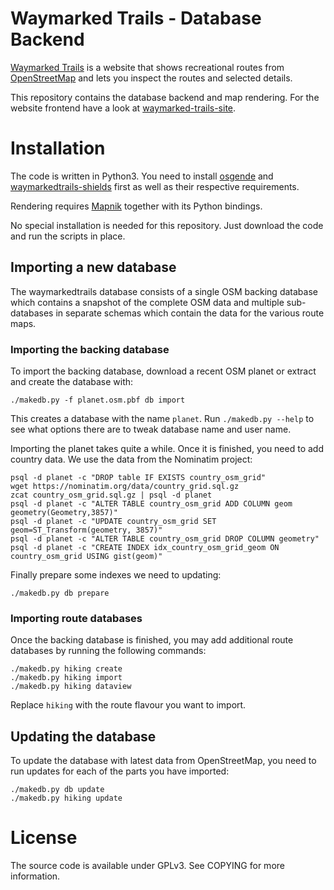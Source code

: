 Waymarked Trails - Database Backend
===================================

[Waymarked Trails](https://waymarkedtrails.org) is a website that shows
recreational routes from [OpenStreetMap](https://openstreetmap.org) and
lets you inspect the routes and selected details.

This repository contains the database backend and map rendering. For the
website frontend have a look at
[waymarked-trails-site](https://github.com/waymarkedtrails/waymarked-trails-site).

Installation
============

The code is written in Python3. You need to install
[osgende](https://github.com/waymarkedtrails/osgende) and
[waymarkedtrails-shields](https://github.com/waymarkedtrails/waymarkedtrails-shields)
first as well as their respective requirements.

Rendering requires [Mapnik](https://mapnik.org/) together with its Python
bindings.

No special installation is needed for this repository. Just download the code
and run the scripts in place.

Importing a new database
------------------------

The waymarkedtrails database consists of a single OSM backing database which
contains a snapshot of the complete OSM data and multiple sub-databases in
separate schemas which contain the data for the various route maps.

### Importing the backing database

To import the backing database, download a recent OSM planet or extract and
create the database with:

    ./makedb.py -f planet.osm.pbf db import

This creates a database with the name `planet`. Run `./makedb.py --help` to see
what options there are to tweak database name and user name.

Importing the planet takes quite a while. Once it is finished, you need to add
country data. We use the data from the Nominatim project:

```
psql -d planet -c "DROP table IF EXISTS country_osm_grid"
wget https://nominatim.org/data/country_grid.sql.gz
zcat country_osm_grid.sql.gz | psql -d planet
psql -d planet -c "ALTER TABLE country_osm_grid ADD COLUMN geom geometry(Geometry,3857)"
psql -d planet -c "UPDATE country_osm_grid SET geom=ST_Transform(geometry, 3857)"
psql -d planet -c "ALTER TABLE country_osm_grid DROP COLUMN geometry"
psql -d planet -c "CREATE INDEX idx_country_osm_grid_geom ON country_osm_grid USING gist(geom)"
```

Finally prepare some indexes we need to updating:

    ./makedb.py db prepare


### Importing route databases

Once the backing database is finished, you may add additional route databases
by running the following commands:

```
./makedb.py hiking create
./makedb.py hiking import
./makedb.py hiking dataview
```

Replace `hiking` with the route flavour you want to import.

Updating the database
---------------------

To update the database with latest data from OpenStreetMap, you need to run
updates for each of the parts you have imported:

```
./makedb.py db update
./makedb.py hiking update
```

License
=======

The source code is available under GPLv3. See COPYING for more information.
